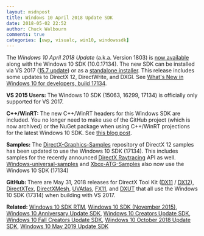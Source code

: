 ```yaml
---
layout: msdnpost
title: Windows 10 April 2018 Update SDK
date: 2018-05-02 22:52
author: Chuck Walbourn
comments: true
categories: [uwp, visualc, win10, windowssdk]
---
```

The <em>Windows 10 April 2018 Update</em> (a.k.a. Version 1803) is <a href="https://blogs.windows.com/buildingapps/2018/04/30/start-developing-on-windows-10-april-2018-update-today/">now available</a> along with the Windows 10 SDK (10.0.17134). The new SDK can be installed via VS 2017 (<a href="https://walbourn.github.io/vs-2017-15-7-update/">15.7 update</a>) or as a <a href="https://go.microsoft.com/fwlink/?linkid=870807">standalone installer</a>. This release includes some updates to DirectX 12, DirectWrite, and DXGI. See <a href="https://docs.microsoft.com/en-us/windows/uwp/whats-new/windows-10-build-17134">What's New in Windows 10 for developers, build 17134</a>.
<!--more-->

<strong>VS 2015 Users:</strong> The Windows 10 SDK (15063, 16299, 17134) is officially only supported for VS 2017.

<strong>C++/WinRT:</strong> The new C++/WinRT headers for this Windows SDK are included. You no longer need to make use of the GitHub project (which is now archived) or the NuGet package when using C++/WinRT projections for the latest Windows 10 SDK. See <a href="https://devblogs.microsoft.com/cppblog/cppwinrt-is-now-included-the-windows-sdk/">this blog post</a>.

<strong>Samples:</strong> The <a href="https://github.com/Microsoft/DirectX-Graphics-Samples/">DirectX-Graphics-Samples</a> repository of DirectX 12 samples has been updated to use the Windows 10 SDK (17134). This includes samples for the recently announced <a href="https://devblogs.microsoft.com/directx/announcing-microsoft-directx-raytracing/">DirectX Raytracing</a> API as well. <a href="https://github.com/Microsoft/Windows-universal-samples">Windows-universal-samples</a> and <a href="https://github.com/Microsoft/Xbox-ATG-Samples">Xbox-ATG-Samples</a> also now use the Windows 10 SDK (17134)

<strong>GitHub: </strong>There are May 31, 2018 releases for DirectX Tool Kit (<a href="https://github.com/Microsoft/DirectXTK/releases">DX11</a> / <a href="https://github.com/Microsoft/DirectXTK12/releases">DX12</a>), <a href="https://github.com/Microsoft/DirectXTex/releases">DirectXTex</a>, <a href="https://github.com/Microsoft/DirectXMesh/releases">DirectXMesh</a>, <a href="https://github.com/Microsoft/UVAtlas/releases">UVAtlas</a>, <a href="https://github.com/Microsoft/FX11/releases">FX11</a>, and <a href="https://github.com/Microsoft/DXUT/releases">DXUT</a> that all use the Windows 10 SDK (17314) when building with VS 2017.

<b>Related:</b> <a href="https://walbourn.github.io/windows-10-sdk-rtm/">Windows 10 SDK RTM</a>, <a href="https://walbourn.github.io/windows-10-sdk-november-2015/">Windows 10 SDK (November 2015)</a>, <a href="https://walbourn.github.io/windows-10-anniversary-update-sdk/">Windows 10 Anniversary Update SDK</a>, <a href="https://walbourn.github.io/windows-10-creators-update-sdk/">Windows 10 Creators Update SDK</a>, <a href="https://walbourn.github.io/windows-10-fall-creators-update-sdk/">Windows 10 Fall Creators Update SDK</a>, <a href="https://walbourn.github.io/windows-10-october-2018-update/">Windows 10 October 2018 Update SDK</a>, <a href="https://walbourn.github.io/windows-10-may-2019-update/">Windows 10 May 2019 Update SDK</a>
